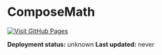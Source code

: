 # ComposeMath

[![Visit GitHub Pages](https://img.shields.io/badge/Visit-ComposeMath-blue?style=for-the-badge)](https://alexander-topilskii.github.io/ComposeMath/)

**Deployment status:** unknown
**Last updated:** never

